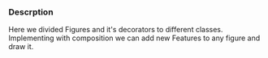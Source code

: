 ### Descrption
Here we divided Figures and it's decorators to different classes. 
Implementing with composition we can add new Features to any figure and draw it.